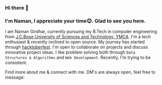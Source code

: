 ### Hi there 👋

### I'm Naman, I appreciate your time😊. Glad to see you here.

I am Naman Girdhar, currently pursuing my B.Tech in computer engineering from [J.C.Bose University of Sciences and Technology, YMCA](https://jcboseust.ac.in/). 
I'm a tech enthusiast & recently inclined to open source. My journey has started through [hacktoberfest](https://hacktoberfest.digitalocean.com/). I'm open to collaborate on projects and discuss innovative project ideas. I like problem solving both through 
`Data Structures & Algorithms` and `Web Development`. Recently, I'm trying to be consistent.

Find more about me & connect with me. DM's are always open, feel free to message:

<!-- <a href="https://twitter.com/NamanGirdhar3">![Twitter](https://img.shields.io/badge/Twitter-1DA1F2?style=for-the-badge&logo=twitter&logoColor=white)</a> -->

<!--
`Will Complete Soon.....`
 |column1|column2|column3|
|:--- | :---: | ---:|
```js
const name = "naman";
```
[link](https://www.google.com)
![img](inidni)
> this is a quoted text

- hello
- list


<details>
  <summary>Click for more info</summary>
   > Hello
  
</details>
 A decent readme will be added soon.........(Because i'm still learning github markdown)

**namangirdhar16/namangirdhar16** is a ✨ _special_ ✨ repository because its `README.md` (this file) appears on your GitHub profile.

Here are some ideas to get you started:

- 🔭 I’m currently working on ...
- 🌱 I’m currently learning ...
- 👯 I’m looking to collaborate on ...
- 🤔 I’m looking for help with ...
- 💬 Ask me about ...
- 📫 How to reach me: ...
- 😄 Pronouns: ...
- ⚡ Fun fact: ...
-->
